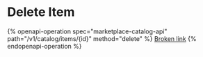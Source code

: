 # Delete Item

{% openapi-operation spec="marketplace-catalog-api" path="/v1/catalog/items/{id}" method="delete" %}
[Broken link](broken-reference)
{% endopenapi-operation %}
